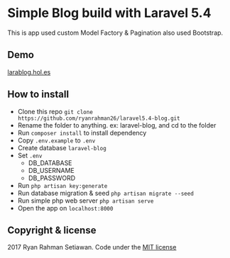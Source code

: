 # Simple Blog build with Laravel 5.4
This is app used custom Model Factory & Pagination also used Bootstrap.

## Demo
[larablog.hol.es](http://larablog.hol.es)

## How to install
- Clone this repo `git clone https://github.com/ryanrahman26/laravel5.4-blog.git`
- Rename the folder to anything. ex: laravel-blog, and cd to the folder
- Run `composer install` to install dependency
- Copy `.env.example` to `.env`
- Create database `laravel-blog`
- Set `.env`
    - DB_DATABASE
    - DB_USERNAME
    - DB_PASSWORD
- Run `php artisan key:generate`
- Run database migration & seed `php artisan migrate --seed`
- Run simple php web server `php artisan serve`
- Open the app on `localhost:8000`

## Copyright & license
2017 Ryan Rahman Setiawan. Code under the [MIT license](http://opensource.org/licenses/MIT)